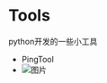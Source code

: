# Tools
python开发的一些小工具
- PingTool
- ![图片](https://github.com/zhangjiechina001/Tools/assets/49397821/336673f6-0493-4369-a5f4-d2cbd8390a74)


